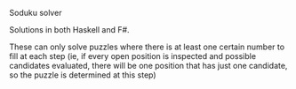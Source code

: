 Soduku solver

Solutions in both Haskell and F#. 

These can only solve puzzles where there is at least one certain number to fill at each step (ie, if every open position is inspected and possible candidates evaluated, there will be one position that has just one candidate, so the puzzle is determined at this step)